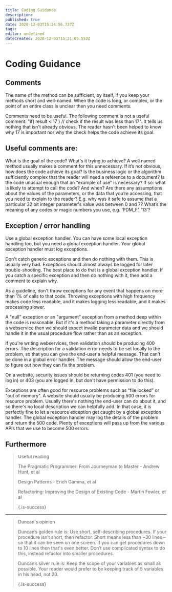 ```yaml
---
title: Coding Guidance
description: 
published: true
date: 2020-12-03T15:24:56.737Z
tags: 
editor: undefined
dateCreated: 2020-12-03T15:21:05.553Z
---
```


# Coding Guidance

## Comments

The name of the method can be sufficient, by itself, if you keep your methods short and well-named. When the code is long, or complex, or the point of an entire class is unclear then you need comments.

Comments need to be useful. The following comment is not a useful comment: "if( result < 17 ) // check if the result was less than 17". It tells us nothing that isn't already obvious. The reader hasn't been helped to know why 17 is important nor why the check helps the code achieve its goal.

## Useful comments are:

What is the goal of the code? What's it trying to achieve? A well named method usually makes a comment for this unnecessary.
If it’s not obvious, how does the code achieve its goal?
Is the business logic or the algorithm sufficiently complex that the reader will need a reference to a document?
Is the code unusual enough that an “example of use” is necessary? If so: what is likely to attempt to call the code? And when? 
Are there any assumptions about the values of the parameters, or the data that you’re accessing, that you need to explain to the reader? E.g. why was it safe to assume that a particular 32 bit integer parameter's value was between 0 and 7?
What’s the meaning of any codes or magic numbers you use, e.g. ‘PDM_F’, ‘13’?


## Exception / error handling

Use a global exception handler. You can have some local exception handling too, but you need a global exception handler. Your global exception handler must log exceptions.

Don't catch generic exceptions and then do nothing with them. This is usually very bad. Exceptions should almost always be logged for later trouble-shooting. The best place to do that is a global exception handler. If you catch a specific exception and then do nothing with it, then add a comment to explain why.



As a guideline, don't throw exceptions for any event that happens on more than 1% of calls to that code. Throwing exceptions with high frequency makes code less readable, and it makes logging less readable, and it makes processing slower.

A "null" exception or an "argument" exception from a method deep within the code is reasonable. But if it's a method taking a parameter directly from a webservice then we should expect invalid parameter data and we should handle it in the usual procedure flow rather than as an exception.



If you're writing webservices, then validation should be producing 400 errors. The description for a validation error needs to be set locally to the problem, so that you can give the end-user a helpful message. That can't be done in a global error handler. The message should allow the end-user to figure out how they can fix the problem.

On a website, security issues should be returning codes 401 (you need to log in) or 403 (you are logged in, but don't have permission to do this).

Exceptions are often good for resource problems such as “file locked” or "out of memory". A website should usually be producing 500 errors for resource problem. Usually there's nothing the end-user can do about it, and so there's no local description we can helpfully add. In that case, it is perfectly fine to let a resource exception get caught by a global exception handler. The global exception handler may log the details of the problem and return the 500 code. Plenty of exceptions will pass up from the various APIs that we use to become 500 errors.


## Furthermore


> Useful reading
> 
> The Pragmatic Programmer: From Journeyman to Master - Andrew Hunt, et al
> 
> Design Patterns - Erich Gamma, et al
> 
> Refactoring: Improving the Design of Existing Code - Martin Fowler, et al
> 
> {.is-success}
> 

---

> Duncan's opinion
> 
> Duncan’s golden rule is: Use short, self-describing procedures. If your procedure isn’t short, then refactor. Short means less than ~30 lines – so that it can be seen on one screen. If you can get procedures down to 10 lines then that's even better. Don’t use complicated syntax to do this, instead refactor into smaller procedures.
>  
> Duncan’s silver rule is: Keep the scope of your variables as small as possible. Your reader would prefer to be keeping track of 5 variables in his head, not 20.
> 
> {.is-success}
> 